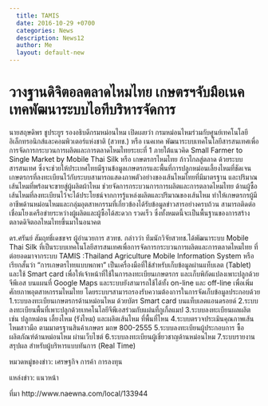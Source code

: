 ```yaml
---
  title: TAMIS
  date: 2016-10-29 +0700		  
  categories: News		
  description: News12
  author: Me		 
  layout: default-new
---
```

# วางฐานดิจิตอลตลาดไหมไทย เกษตรฯจับมือเนคเทคพัฒนาระบบไอทีบริหารจัดการ  
<p> นายสฤษดิพร ชูประยูร รองอธิบดีกรมหม่อนไหม เปิดเผยว่า กรมหม่อนไหมร่วมกับศูนย์เทคโนโลยีอิเล็กทรอนิกส์และคอมพิวเตอร์แห่งชาติ (สวทช.) หรือ เนคเทค พัฒนาระบบเทคโนโลยีสารสนเทศเพื่อการจัดการกระบวนการผลิตและการตลาดไหมไทยระยะที่ 1 ภายใต้แนวคิด Small Farmer to Single Market by Mobile Thai Silk หรือ เกษตรกรไหมไทย ก้าวไกลสู่ตลาด ด้วยระบบสารสนเทศ ซึ่งจะช่วยให้ประเทศไทยมีฐานข้อมูลเกษตรกรและพื้นที่การปลูกหม่อนเลี้ยงไหมที่ชัดเจน เกษตรกรที่ลงทะเบียนไว้กับระบบสามารถแสดงภาพตัวอย่างของเส้นไหมไทยที่มีมาตรฐาน และปริมาณเส้นไหมที่พร้อมจะขายสู่ผู้ผลิตผ้าไหม ช่วยจัดการกระบวนการการผลิตและการตลาดไหมไทย ด้านผู้ซื้อเส้นไหมที่ลงทะเบียนไว้จะได้ประโยชน์จากการรู้แหล่งผลิตและปริมาณของเส้นไหม ทำให้เกษตรกรผู้มีอาชีพด้านหม่อนไหมและกลุ่มอุตสาหกรรมที่เกี่ยวข้องได้รับข้อมูลข่าวสารอย่างครบถ้วน สามารถติดต่อเชื่อมโยงเครือข่ายระหว่างผู้ผลิตและผู้ซื้อได้สะดวก รวดเร็ว ซึ่งทั้งหมดนี้จะเป็นพื้นฐานของการสร้างตลาดดิจิตอลไหมไทยขึ้นมาในอนาคต</p>

<p> ดร.ศรันย์ สัมฤทธิ์เดชขจร ผู้อำนวยการ สวทช. กล่าวว่า ทีมนักวิจัยสวทช.ได้พัฒนาระบบ Mobile Thai Silk ที่เป็นระบบเทคโนโลยีสารสนเทศเพื่อการจัดการกระบวนการผลิตและการตลาดไหมไทย ที่ต่อยอดมาจากระบบ TAMIS :Thailand Agriculture Mobile Information System หรือเรียกสั้นว่า “การเกษตรไทยแบบพกพา” เป็นเครื่องมือที่ใช้สำหรับเก็บข้อมูลผ่านแท็บเลต (Tablet) และใช้ Smart card เพื่อให้เจ้าหน้าที่ใช้ในการลงทะเบียนเกษตรกร และเก็บพิกัดแปลงเพาะปลูกด้วย จีพีเอส บนแผนที่ Google Maps และระบบยังสามารถใช้ได้ทั้ง on-line และ off-line เพื่อเพิ่มศักยภาพอุตสาหกรรมไหมไทย โดยระบบฯสามารถรองรับความต้องการในการจัดเก็บข้อมูลประกอบด้วย 1.ระบบลงทะเบียนเกษตรกรด้านหม่อนไหม ด้วยบัตร Smart card บนแท็บเลตแอนดรอยด์ 2.ระบบลงทะเบียนพื้นที่เพาะปลูกด้วยเทคโนโลยีจีพีเอสร่วมกับแผ่นที่กูเกิ้ลแมป 3.ระบบลงทะเบียนผลผลิต เช่น ปลูกหม่อน เลี้ยงไหม (รังไหม) และผลิตเส้นไหม ที่พื้นที่ไหน 4.ระบบตรวจประเมินคุณภาพเส้นไหมสาวมือ ตามมาตรฐานสินค้าเกษตร มกษ 800-2555 5.ระบบลงทะเบียนผู้ประกอบการ ซื้อผลิตภัณฑ์ด้านหม่อนไหม ผ่านเว็บไซต์ 6.ระบบลงทะเบียนผู้เชี่ยวชาญด้านหม่อนไหม 7.ระบบรายงานสรุปผล สำหรับผู้บริหารแบบทันการ (Real Time)</p>

<p> หมวดหมู่ของข่าว: เศรษฐกิจ การค้า การลงทุน</p>
<p> แหล่งข่าว: แนวหน้า</p>
<p> ที่มา http://www.naewna.com/local/133944</p>
